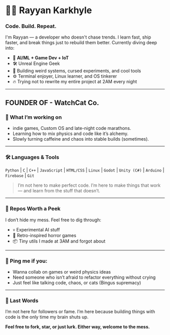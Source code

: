 # 👨‍💻 Rayyan Karkhyle

### Code. Build. Repeat.

I'm Rayyan — a developer who doesn't chase trends. I learn fast, ship faster, and break things just to rebuild them better. Currently diving deep into:

- 🧠 **AI/ML + Game Dev + IoT**
- 🛠 Unreal Engine Geek
- 🧩 Building weird systems, cursed experiments, and cool tools
- ⚙️ Terminal enjoyer, Linux learner, and OS tinkerer
- 🔥 Trying not to rewrite my entire project at 2AM every night

---
**FOUNDER OF - WatchCat Co.**
---
### 🚧 What I’m working on
- indie games, Custom OS and late-night code marathons.
- Learning how to mix physics and code like it’s alchemy.
- Slowly turning caffeine and chaos into stable builds (sometimes).

---

### 🛠 Languages & Tools
`Python` | `C` | `C++` | `JavaScript` | `HTML/CSS` | `Linux` | `Godot` | `Unity (C#)` | `Arduino` | `Firebase` | `Git`

> I’m not here to make perfect code. I’m here to make things that work — and learn from the stuff that doesn’t.

---

### 📂 Repos Worth a Peek
I don’t hide my mess. Feel free to dig through:
- 💀 Experimental AI stuff
- 🧟 Retro-inspired horror games
- 📦 Tiny utils I made at 3AM and forgot about

---

### 📡 Ping me if you:
- Wanna collab on games or weird physics ideas
- Need someone who isn’t afraid to refactor everything without crying
- Just feel like talking code, chaos, or cats (Bingus supremacy)

---

### 💬 Last Words
I’m not here for followers or fame. I’m here because building things with code is the only time my brain shuts up.

**Feel free to fork, star, or just lurk. Either way, welcome to the mess.**  
